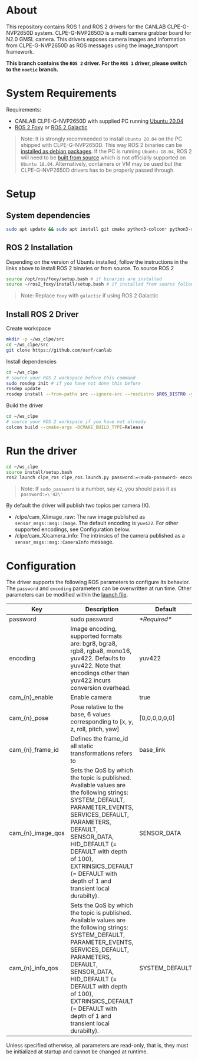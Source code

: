 # About

This repository contains ROS 1 and ROS 2 drivers for the CANLAB CLPE-G-NVP2650D system.
CLPE-G-NVP2650D is a multi camera grabber board for N2.0 GMSL camera.
This drivers exposes camera images and information from CLPE-G-NVP2650D as ROS messages using the image_transport framework.

**This branch contains the `ROS 2` driver. For the `ROS 1` driver, please switch to the `noetic` branch.**

# System Requirements

Requirements:
  * CANLAB CLPE-G-NVP2650D with supplied PC running [Ubuntu 20.04](https://releases.ubuntu.com/20.04/)
  * [ROS 2 Foxy](https://docs.ros.org/en/foxy/index.html) or [ROS 2 Galactic](https://docs.ros.org/en/galactic/index.html)

> Note: It is strongly recommended to install `Ubuntu 20.04` on the PC shipped with CLPE-G-NVP2650D. This way ROS 2 binaries can be [installed as debian packages](https://docs.ros.org/en/foxy/Installation/Ubuntu-Install-Debians.html). If the PC is running `Ubuntu 18.04`, ROS 2 will need to be [built from source](https://docs.ros.org/en/foxy/Installation/Ubuntu-Development-Setup.html) which is not officially supported on `Ubuntu 18.04`.
Alternatively, containers or VM may be used but the CLPE-G-NVP2650D drivers has to be properly passed through.


# Setup

## System dependencies
```bash
sudo apt update && sudo apt install git cmake python3-colcon* python3-rosdep -y
```

## ROS 2 Installation
Depending on the version of Ubuntu installed, follow the instructions in the links above to install ROS 2 binaries or from source.
To source ROS 2
```bash
source /opt/ros/foxy/setup.bash # if binaries are installed
source ~/ros2_foxy/install/setup.bash # if installed from source following link above
```
> Note: Replace `foxy` with `galactic` if using ROS 2 Galactic

## Install ROS 2 Driver
Create workspace
```bash
mkdir -p ~/ws_clpe/src
cd ~/ws_clpe/src
git clone https://github.com/osrf/canlab
```

Install dependencies

```bash
cd ~/ws_clpe
# source your ROS 2 workspace before this command
sudo rosdep init # if you have not done this before
rosdep update
rosdep install --from-paths src --ignore-src --rosdistro $ROS_DISTRO -y
```

Build the driver

```bash
cd ~/ws_clpe
# source your ROS 2 workspace if you have not already
colcon build --cmake-args -DCMAKE_BUILD_TYPE=Release
```

# Run the driver

```bash
cd ~/ws_clpe
source install/setup.bash
ros2 launch clpe_ros clpe_ros.launch.py password:=<sudo-password> encoding:=yuv422
```

> Note: If `sudo_password` is a number, say `42`, you should pass it as `password:=\'42\'`

By default the driver will publish two topics per camera (X).
* /clpe/cam_X/image_raw: The raw image published as `sensor_msgs::msg::Image`. The default encoding is `yuv422`. For other supported encodings, see Configuration below.
* /clpe/cam_X/camera_info: The intrinsics of the camera published as a `sensor_msgs::msg::CameraInfo` message.

# Configuration

The driver supports the following ROS parameters to configure its behavior. The `password` and `encoding` parameters can be overwritten at run time. Other parameters can be modified within the [launch file](launch/clpe_ros.launch.py).

| Key | Description | Default |
|-|-|-|
| password | sudo password | *\*Required\** |
| encoding | Image encoding, supported formats are: bgr8, bgra8, rgb8, rgba8, mono16, yuv422. Defaults to yuv422. Note that encodings other than yuv422 incurs conversion overhead. | yuv422 |
| cam_{n}_enable | Enable camera | true |
| cam_{n}_pose | Pose relative to the base, 6 values corresponding to [x, y, z, roll, pitch, yaw] | [0,0,0,0,0,0] |
| cam_{n}_frame_id | Defines the frame_id all static transformations refers to | base_link |
| cam_{n}_image_qos | Sets the QoS by which the topic is published. Available values are the following strings: SYSTEM_DEFAULT, PARAMETER_EVENTS, SERVICES_DEFAULT, PARAMETERS, DEFAULT, SENSOR_DATA, HID_DEFAULT (= DEFAULT with depth of 100), EXTRINSICS_DEFAULT (= DEFAULT with depth of 1 and transient local durabilty). | SENSOR_DATA |
| cam_{n}_info_qos | Sets the QoS by which the topic is published. Available values are the following strings: SYSTEM_DEFAULT, PARAMETER_EVENTS, SERVICES_DEFAULT, PARAMETERS, DEFAULT, SENSOR_DATA, HID_DEFAULT (= DEFAULT with depth of 100), EXTRINSICS_DEFAULT (= DEFAULT with depth of 1 and transient local durabilty). | SYSTEM_DEFAULT |

Unless specified otherwise, all parameters are read-only, that is, they must be initialized at startup and cannot be changed at runtime.
